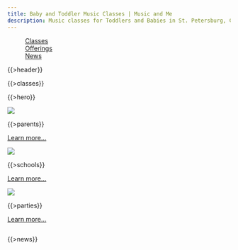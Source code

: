 ```yaml
---
title: Baby and Toddler Music Classes | Music and Me
description: Music classes for Toddlers and Babies in St. Petersburg, Clearwater and St. Pete Beach. Developmental Music Programs for schools. Entertainment for parties.
---
```

<div data-magellan-expedition="fixed">
  <dl class="sub-nav">
    <dd data-magellan-arrival="classes"><a href="#classes">Classes</a></dd>
    <dd data-magellan-arrival="offerings"><a href="#offerings">Offerings</a></dd>
    <dd data-magellan-arrival="news"><a href="#news">News</a></dd>
  </dl>
</div>

{{>header}}

<div data-magellan-destination="classes" id="classes" markdown="1">

{{>classes}}

</div>

{{>hero}}

<div class="row" data-magellan-destination="offerings" id="offerings">
<div class="large-4 columns">
<div class="panel target" markdown="1">
<img src="http://placekitten.com/260/160" class="hide-for-small" />

{{>parents}}

<a href="#">Learn more...</a>
</div>
</div>
<div class="large-4 columns">
<div class="panel target" markdown="1">
<img src="http://placekitten.com/g/260/160" class="hide-for-small" />

{{>schools}}

<a href="#">Learn more...</a>
</div>
</div>
<div class="large-4 columns">
<div class="panel target" markdown="1">
<img src="http://placekitten.com/g/261/160" class="hide-for-small" />

{{>parties}}

<a href="#">Learn more...</a>
</div>
</div>
</div>
<div class="row" data-magellan-destination="news" id="news">
<div class="large-12 columns" markdown="1">

{{>news}}

</div>
</div>

